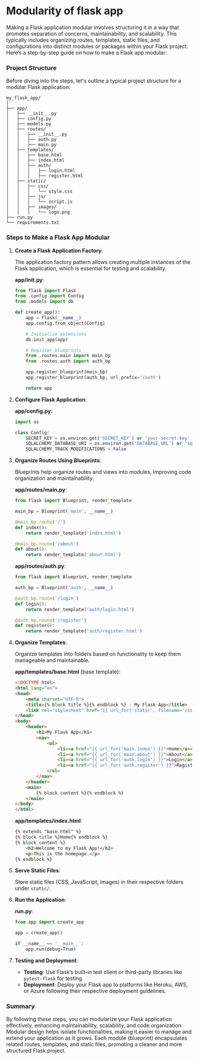 # Modularity of flask app

Making a Flask application modular involves structuring it in a way that promotes separation of concerns, maintainability, and scalability. This typically includes organizing routes, templates, static files, and configurations into distinct modules or packages within your Flask project. Here’s a step-by-step guide on how to make a Flask app modular:

### Project Structure

Before diving into the steps, let's outline a typical project structure for a modular Flask application:

```
my_flask_app/
│
├── app/
│   ├── __init__.py
│   ├── config.py
│   ├── models.py
│   ├── routes/
│   │   ├── __init__.py
│   │   ├── auth.py
│   │   ├── main.py
│   ├── templates/
│   │   ├── base.html
│   │   ├── index.html
│   │   ├── auth/
│   │   │   ├── login.html
│   │   │   ├── register.html
│   ├── static/
│   │   ├── css/
│   │   │   └── style.css
│   │   ├── js/
│   │   │   └── script.js
│   │   ├── images/
│   │   │   └── logo.png
├── run.py
└── requirements.txt
```

### Steps to Make a Flask App Modular

1. **Create a Flask Application Factory**:

   The application factory pattern allows creating multiple instances of the Flask application, which is essential for testing and scalability.

   **app/__init__.py**:
   ```python
   from flask import Flask
   from .config import Config
   from .models import db

   def create_app():
       app = Flask(__name__)
       app.config.from_object(Config)

       # Initialize extensions
       db.init_app(app)

       # Register blueprints
       from .routes.main import main_bp
       from .routes.auth import auth_bp

       app.register_blueprint(main_bp)
       app.register_blueprint(auth_bp, url_prefix='/auth')

       return app
   ```

2. **Configure Flask Application**:

   **app/config.py**:
   ```python
   import os

   class Config:
       SECRET_KEY = os.environ.get('SECRET_KEY') or 'your-secret-key'
       SQLALCHEMY_DATABASE_URI = os.environ.get('DATABASE_URL') or 'sqlite:///app.db'
       SQLALCHEMY_TRACK_MODIFICATIONS = False
   ```

3. **Organize Routes Using Blueprints**:

   Blueprints help organize routes and views into modules, improving code organization and maintainability.

   **app/routes/main.py**:
   ```python
   from flask import Blueprint, render_template

   main_bp = Blueprint('main', __name__)

   @main_bp.route('/')
   def index():
       return render_template('index.html')

   @main_bp.route('/about')
   def about():
       return render_template('about.html')
   ```

   **app/routes/auth.py**:
   ```python
   from flask import Blueprint, render_template

   auth_bp = Blueprint('auth', __name__)

   @auth_bp.route('/login')
   def login():
       return render_template('auth/login.html')

   @auth_bp.route('/register')
   def register():
       return render_template('auth/register.html')
   ```

4. **Organize Templates**:

   Organize templates into folders based on functionality to keep them manageable and maintainable.

   **app/templates/base.html** (base template):
   ```html
   <!DOCTYPE html>
   <html lang="en">
   <head>
       <meta charset="UTF-8">
       <title>{% block title %}{% endblock %} - My Flask App</title>
       <link rel="stylesheet" href="{{ url_for('static', filename='css/style.css') }}">
   </head>
   <body>
       <header>
           <h1>My Flask App</h1>
           <nav>
               <ul>
                   <li><a href="{{ url_for('main.index') }}">Home</a></li>
                   <li><a href="{{ url_for('main.about') }}">About</a></li>
                   <li><a href="{{ url_for('auth.login') }}">Login</a></li>
                   <li><a href="{{ url_for('auth.register') }}">Register</a></li>
               </ul>
           </nav>
       </header>
       <main>
           {% block content %}{% endblock %}
       </main>
   </body>
   </html>
   ```

   **app/templates/index.html**:
   ```html
   {% extends "base.html" %}
   {% block title %}Home{% endblock %}
   {% block content %}
       <h2>Welcome to my Flask App!</h2>
       <p>This is the homepage.</p>
   {% endblock %}
   ```

5. **Serve Static Files**:

   Store static files (CSS, JavaScript, images) in their respective folders under `static/`.

6. **Run the Application**:

   **run.py**:
   ```python
   from app import create_app

   app = create_app()

   if __name__ == '__main__':
       app.run(debug=True)
   ```

7. **Testing and Deployment**:

   - **Testing**: Use Flask’s built-in test client or third-party libraries like `pytest-flask` for testing.
   - **Deployment**: Deploy your Flask app to platforms like Heroku, AWS, or Azure following their respective deployment guidelines.

### Summary

By following these steps, you can modularize your Flask application effectively, enhancing maintainability, scalability, and code organization. Modular design helps isolate functionalities, making it easier to manage and extend your application as it grows. Each module (blueprint) encapsulates related routes, templates, and static files, promoting a cleaner and more structured Flask project.
